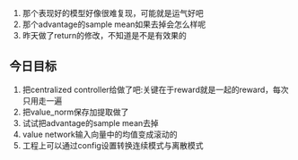 1. 那个表现好的模型好像很难复现，可能就是运气好吧
2. 那个advantage的sample mean如果去掉会怎么样呢
3. 昨天做了return的修改，不知道是不是有效果的
## 今日目标   
1. 把centralized controller给做了吧:关键在于reward就是一起的reward，每次只用走一遍
2. 把value_norm保存加提取做了
3. 试试把advantage的sample mean去掉
4. value network输入向量中的均值变成滚动的
5. 工程上可以通过config设置转换连续模式与离散模式